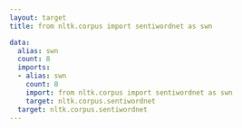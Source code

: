 ```yaml
---
layout: target
title: from nltk.corpus import sentiwordnet as swn

data:
  alias: swn
  count: 8
  imports:
  - alias: swn
    count: 8
    import: from nltk.corpus import sentiwordnet as swn
    target: nltk.corpus.sentiwordnet
  target: nltk.corpus.sentiwordnet
---
```

